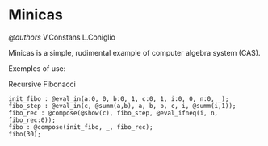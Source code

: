 # Minicas

*@authors* V.Constans L.Coniglio


Minicas is a simple, rudimental example of computer algebra system (CAS).


Exemples of use:

Recursive Fibonacci
```
init_fibo : @eval_in(a:0, 0, b:0, 1, c:0, 1, i:0, 0, n:0, _);
fibo_step : @eval_in(c, @summ(a,b), a, b, b, c, i, @summ(i,1));
fibo_rec : @compose(@show(c), fibo_step, @eval_ifneq(i, n, fibo_rec:0));
fibo : @compose(init_fibo, _, fibo_rec);
fibo(30);
```

